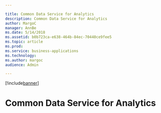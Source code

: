 ```yaml
---

title: Common Data Service for Analytics
description: Common Data Service for Analytics
author: MargoC
manager: AnnBe
ms.date: 5/14/2018
ms.assetid: b0b723ca-e638-464b-84ec-70440ce9fee5
ms.topic: article
ms.prod: 
ms.service: business-applications
ms.technology: 
ms.author: margoc
audience: Admin

---
```


[!include[banner](../../../includes/banner.md)]

#  Common Data Service for Analytics


